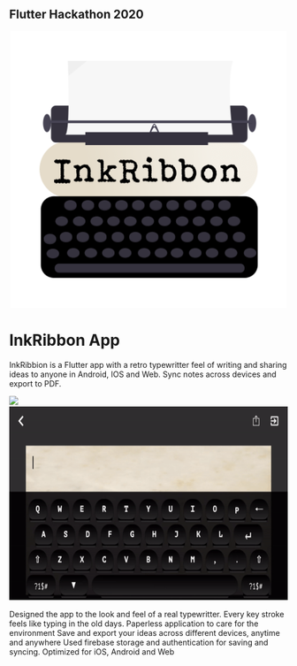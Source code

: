 ## Flutter Hackathon 2020
<p align="center">
   <img src="assets/logo/logo_512.png" width="500">
</p>

# InkRibbon App

InkRibbion is a Flutter app with a retro typewritter feel of writing and sharing ideas to anyone in Android, IOS and Web. Sync notes across devices and export to PDF.


<img src="assets/gifs/onboarding-video.gif" height="350"><img src="assets/gifs/typewriter.gif" height="350">

Designed the app to the look and feel of a real typewritter.
Every key stroke feels like typing in the old days.
Paperless application to care for the environment
Save and export your ideas across different devices, anytime and anywhere
Used firebase storage and authentication for saving and syncing.
Optimized for iOS, Android and Web